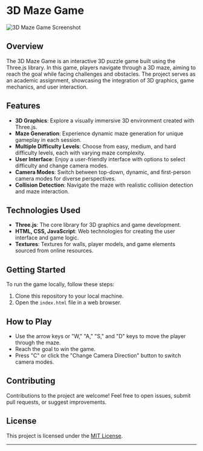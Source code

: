 # 3D Maze Game

![3D Maze Game Screenshot](screenshot.png)

## Overview

The 3D Maze Game is an interactive 3D puzzle game built using the Three.js library. In this game, players navigate through a 3D maze, aiming to reach the goal while facing challenges and obstacles. The project serves as an academic assignment, showcasing the integration of 3D graphics, game mechanics, and user interaction.

## Features

- **3D Graphics**: Explore a visually immersive 3D environment created with Three.js.
- **Maze Generation**: Experience dynamic maze generation for unique gameplay in each session.
- **Multiple Difficulty Levels**: Choose from easy, medium, and hard difficulty levels, each with varying maze complexity.
- **User Interface**: Enjoy a user-friendly interface with options to select difficulty and change camera modes.
- **Camera Modes**: Switch between top-down, dynamic, and first-person camera modes for diverse perspectives.
- **Collision Detection**: Navigate the maze with realistic collision detection and maze interaction.

## Technologies Used

- **Three.js**: The core library for 3D graphics and game development.
- **HTML, CSS, JavaScript**: Web technologies for creating the user interface and game logic.
- **Textures**: Textures for walls, player models, and game elements sourced from online resources.

## Getting Started

To run the game locally, follow these steps:

1. Clone this repository to your local machine.
2. Open the `index.html` file in a web browser.

## How to Play

- Use the arrow keys or "W," "A," "S," and "D" keys to move the player through the maze.
- Reach the goal to win the game.
- Press "C" or click the "Change Camera Direction" button to switch camera modes.

## Contributing

Contributions to the project are welcome! Feel free to open issues, submit pull requests, or suggest improvements.

## License

This project is licensed under the [MIT License](LICENSE).

---

